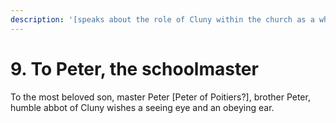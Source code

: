 ```yaml
---
description: '[speaks about the role of Cluny within the church as a whole]'
---
```


# 9. To Peter, the schoolmaster

To the most beloved son, master Peter \[Peter of Poitiers?\], brother Peter, humble abbot of Cluny wishes a seeing eye and an obeying ear.



